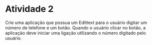 # Atividade 2

Crie uma aplicação que possua um Edittext para o usuário digitar um número de telefone e um botão. 
Quando o usuário clicar no botão, a aplicação deve iniciar uma ligação utilizando o número digitado pelo usuário.
